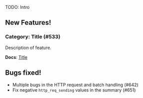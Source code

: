 TODO: Intro

## New Features!

### Category: Title (#533)

Description of feature.

**Docs**: [Title](http://k6.readme.io/docs/TODO)

## Bugs fixed!

* Multiple bugs in the HTTP request and batch handling (#642)
* Fix negative `http_req_sending` values in the summary (#651)